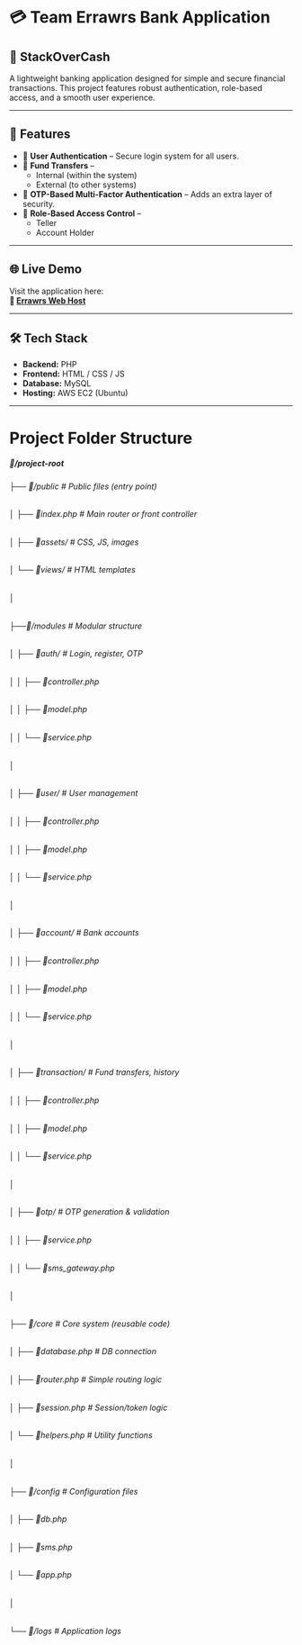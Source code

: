 # 💳 Team Errawrs Bank Application  
## 🏦 StackOverCash

A lightweight banking application designed for simple and secure financial transactions. This project features robust authentication, role-based access, and a smooth user experience.

---

## 🚀 Features

- 🔐 **User Authentication** – Secure login system for all users.  
- 🔁 **Fund Transfers** –  
  - Internal (within the system)  
  - External (to other systems)  
- 🔑 **OTP-Based Multi-Factor Authentication** – Adds an extra layer of security.  
- 👥 **Role-Based Access Control** –  
  - Teller  
  - Account Holder

---
## 🌐 Live Demo

Visit the application here:  
**🔗 [Errawrs Web Host](http://54.206.115.2/)**

---

## 🛠️ Tech Stack

- **Backend:** PHP
- **Frontend:** HTML / CSS / JS  
- **Database:** MySQL
- **Hosting:** AWS EC2 (Ubuntu)  

---
# Project Folder Structure

##### 📂/project-root
###### ├── 📂/public              # Public files (entry point)
###### │   ├── 📄index.php        # Main router or front controller
###### │   ├── 📄assets/          # CSS, JS, images
###### │   └── 📄views/           # HTML templates
###### │
###### ├──📂/modules             # Modular structure
###### │   ├── 📂auth/            # Login, register, OTP
###### │   │   ├── 📄controller.php
###### │   │   ├── 📄model.php
###### │   │   └── 📄service.php
###### │
###### │   ├── 📂user/            # User management
###### │   │   ├── 📄controller.php
###### │   │   ├── 📄model.php
###### │   │   └── 📄service.php
###### │
###### │   ├── 📂account/         # Bank accounts
###### │   │   ├── 📄controller.php
###### │   │   ├── 📄model.php
###### │   │   └── 📄service.php
###### │
###### │   ├── 📂transaction/     # Fund transfers, history
###### │   │   ├── 📄controller.php
###### │   │   ├── 📄model.php
###### │   │   └── 📄service.php
###### │
###### │   ├── 📂otp/             # OTP generation & validation
###### │   │   ├── 📄service.php
###### │   │   └── 📄sms_gateway.php
###### │
###### ├── 📂/core                # Core system (reusable code)
###### │   ├── 📄database.php     # DB connection
###### │   ├── 📄router.php       # Simple routing logic
###### │   ├── 📄session.php      # Session/token logic
###### │   └── 📄helpers.php      # Utility functions
###### │
###### ├── 📂/config              # Configuration files
###### │   ├── 📄db.php
###### │   ├── 📄sms.php
###### │   └── 📄app.php
###### │
###### └── 📂/logs                # Application logs
